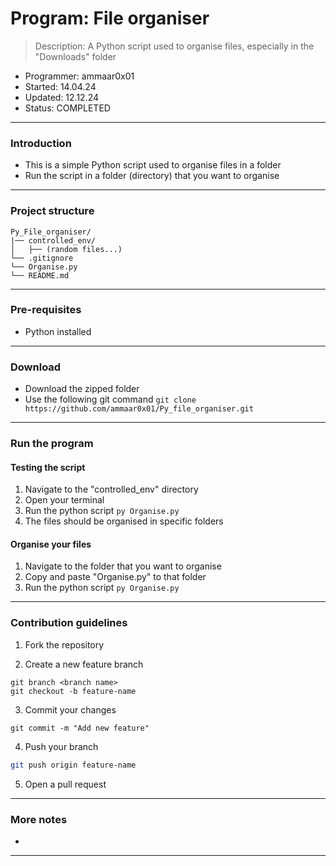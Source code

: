 # Program:      File organiser
> Description:  A Python script used to organise files, 
                especially in the "Downloads" folder
- Programmer:   ammaar0x01
- Started:      14.04.24
- Updated:      12.12.24
- Status:       COMPLETED
---

### Introduction
- This is a simple Python script used to organise files in a folder
- Run the script in a folder (directory) that you want to organise
---

### Project structure
```plaintext
Py_File_organiser/
|── controlled_env/                
│   ├── (random files...)
└── .gitignore 
└── Organise.py
└── README.md               
```
---

### Pre-requisites
- Python installed
---

### Download 
- Download the zipped folder
- Use the following git command
`
git clone https://github.com/ammaar0x01/Py_file_organiser.git
`
---

### Run the program
#### Testing the script
1. Navigate to the "controlled_env" directory
2. Open your terminal
3. Run the python script 
`
py Organise.py
`
4.  The files should be organised in specific folders

#### Organise your files
1. Navigate to the folder that you want to organise
2. Copy and paste "Organise.py" to that folder
3. Run the python script 
`
py Organise.py
`
---

### Contribution guidelines
1. Fork the repository 

2. Create a new feature branch
```
git branch <branch name>
git checkout -b feature-name
```  

3. Commit your changes
```
git commit -m "Add new feature"
```  

4. Push your branch
```bash
git push origin feature-name
```  

5. Open a pull request
---

### More notes
- 
---
